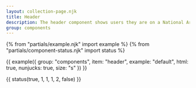 ```yaml
---
layout: collection-page.njk
title: Header
description: The header component shows users they are on a National Archives service and provides navigation links.
group: components
---
```


{% from "partials/example.njk" import example %}
{% from "partials/component-status.njk" import status %}

{{ example({ group: "components", item: "header", example: "default", html: true, nunjucks: true, size: "s" }) }}

{{ status(true, 1, 1, 1, 2, false) }}
